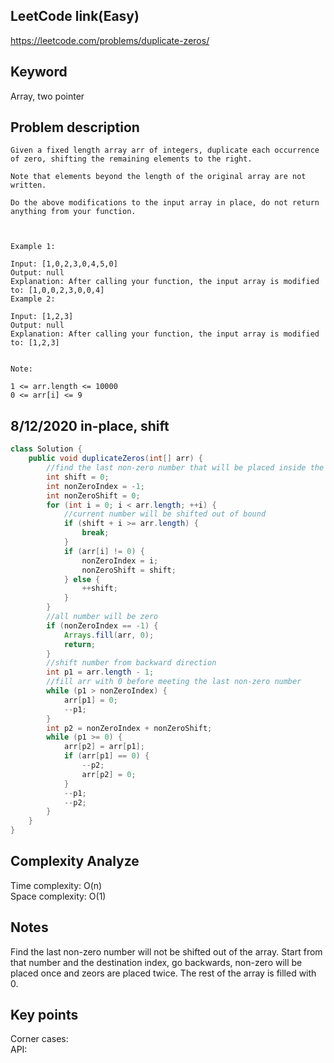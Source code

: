## LeetCode link(Easy)
https://leetcode.com/problems/duplicate-zeros/

## Keyword
Array, two pointer

## Problem description
```
Given a fixed length array arr of integers, duplicate each occurrence of zero, shifting the remaining elements to the right.

Note that elements beyond the length of the original array are not written.

Do the above modifications to the input array in place, do not return anything from your function.

 

Example 1:

Input: [1,0,2,3,0,4,5,0]
Output: null
Explanation: After calling your function, the input array is modified to: [1,0,0,2,3,0,0,4]
Example 2:

Input: [1,2,3]
Output: null
Explanation: After calling your function, the input array is modified to: [1,2,3]
 

Note:

1 <= arr.length <= 10000
0 <= arr[i] <= 9
```
## 8/12/2020 in-place, shift

```java
class Solution {
    public void duplicateZeros(int[] arr) {
        //find the last non-zero number that will be placed inside the arr after the shift
        int shift = 0;
        int nonZeroIndex = -1;
        int nonZeroShift = 0;
        for (int i = 0; i < arr.length; ++i) {
            //current number will be shifted out of bound
            if (shift + i >= arr.length) {
                break;
            }
            if (arr[i] != 0) {
                nonZeroIndex = i;
                nonZeroShift = shift;
            } else {
                ++shift;
            }
        }
        //all number will be zero
        if (nonZeroIndex == -1) {
            Arrays.fill(arr, 0);
            return;
        }
        //shift number from backward direction
        int p1 = arr.length - 1;
        //fill arr with 0 before meeting the last non-zero number
        while (p1 > nonZeroIndex) {
            arr[p1] = 0;
            --p1;
        }
        int p2 = nonZeroIndex + nonZeroShift;
        while (p1 >= 0) {
            arr[p2] = arr[p1];
            if (arr[p1] == 0) {
                --p2;
                arr[p2] = 0;
            }
            --p1;
            --p2;
        }
    }
}
```

## Complexity Analyze
Time complexity: O(n)\
Space complexity: O(1)

## Notes
Find the last non-zero number will not be shifted out of the array. Start from that number and the destination index, go backwards, non-zero will be placed once and zeors are placed twice. The rest of the array is filled with 0.

## Key points
Corner cases: \
API: